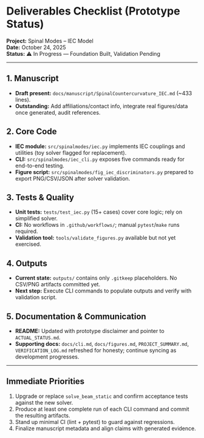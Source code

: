 # Deliverables Checklist (Prototype Status)

**Project:** Spinal Modes – IEC Model  
**Date:** October 24, 2025  
**Status:** ⚠️ In Progress — Foundation Built, Validation Pending

---

## 1. Manuscript
- **Draft present:** `docs/manuscript/SpinalCountercurvature_IEC.md` (~433 lines).
- **Outstanding:** Add affiliations/contact info, integrate real figures/data once generated, audit references.

## 2. Core Code
- **IEC module:** `src/spinalmodes/iec.py` implements IEC couplings and utilities (toy solver flagged for replacement).
- **CLI:** `src/spinalmodes/iec_cli.py` exposes five commands ready for end-to-end testing.
- **Figure script:** `src/spinalmodes/fig_iec_discriminators.py` prepared to export PNG/CSV/JSON after solver validation.

## 3. Tests & Quality
- **Unit tests:** `tests/test_iec.py` (15+ cases) cover core logic; rely on simplified solver.
- **CI:** No workflows in `.github/workflows/`; manual `pytest`/`make` runs required.
- **Validation tool:** `tools/validate_figures.py` available but not yet exercised.

## 4. Outputs
- **Current state:** `outputs/` contains only `.gitkeep` placeholders. No CSV/PNG artifacts committed yet.
- **Next step:** Execute CLI commands to populate outputs and verify with validation script.

## 5. Documentation & Communication
- **README:** Updated with prototype disclaimer and pointer to `ACTUAL_STATUS.md`.
- **Supporting docs:** `docs/cli.md`, `docs/figures.md`, `PROJECT_SUMMARY.md`, `VERIFICATION_LOG.md` refreshed for honesty; continue syncing as development progresses.

---

## Immediate Priorities
1. Upgrade or replace `solve_beam_static` and confirm acceptance tests against the new solver.
2. Produce at least one complete run of each CLI command and commit the resulting artifacts.
3. Stand up minimal CI (lint + pytest) to guard against regressions.
4. Finalize manuscript metadata and align claims with generated evidence.
